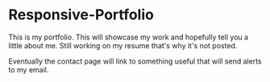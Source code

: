 # Responsive-Portfolio
This is my portfolio. This will showcase my work and hopefully tell you a little about me. Still working on my resume that's why it's not posted.

Eventually the contact page will link to something useful that will send alerts to my email.
